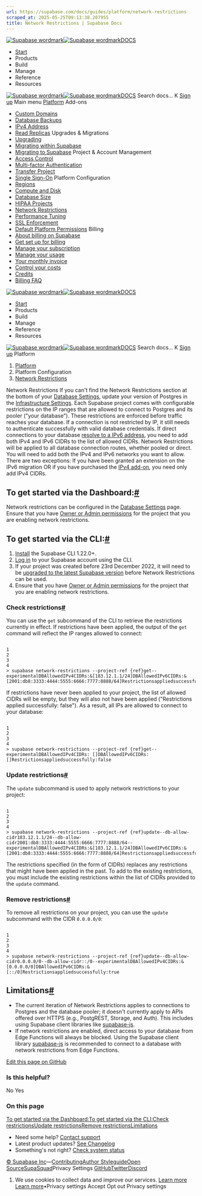 ```yaml
---
url: https://supabase.com/docs/guides/platform/network-restrictions
scraped_at: 2025-05-25T09:13:38.207955
title: Network Restrictions | Supabase Docs
---
```


[![Supabase wordmark](https://supabase.com/docs/_next/image?url=%2Fdocs%2Fsupabase-dark.svg&w=256&q=75)![Supabase wordmark](https://supabase.com/docs/_next/image?url=%2Fdocs%2Fsupabase-light.svg&w=256&q=75)DOCS](https://supabase.com/docs)
  * [Start](https://supabase.com/docs/guides/getting-started)
  * Products 
  * Build 
  * Manage 
  * Reference 
  * Resources 


[![Supabase wordmark](https://supabase.com/docs/_next/image?url=%2Fdocs%2Fsupabase-dark.svg&w=256&q=75)![Supabase wordmark](https://supabase.com/docs/_next/image?url=%2Fdocs%2Fsupabase-light.svg&w=256&q=75)DOCS](https://supabase.com/docs)
Search docs...
K
[Sign up](https://supabase.com/dashboard)
Main menu
[Platform](https://supabase.com/docs/guides/platform)
Add-ons
  * [Custom Domains](https://supabase.com/docs/guides/platform/custom-domains)
  * [Database Backups](https://supabase.com/docs/guides/platform/backups)
  * [IPv4 Address](https://supabase.com/docs/guides/platform/ipv4-address)
  * [Read Replicas](https://supabase.com/docs/guides/platform/read-replicas)
Upgrades & Migrations
  * [Upgrading](https://supabase.com/docs/guides/platform/upgrading)
  * [Migrating within Supabase](https://supabase.com/docs/guides/platform/migrating-within-supabase)
  * [Migrating to Supabase](https://supabase.com/docs/guides/platform/migrating-to-supabase)
Project & Account Management
  * [Access Control](https://supabase.com/docs/guides/platform/access-control)
  * [Multi-factor Authentication](https://supabase.com/docs/guides/platform/multi-factor-authentication)
  * [Transfer Project](https://supabase.com/docs/guides/platform/project-transfer)
  * [Single Sign-On](https://supabase.com/docs/guides/platform/sso)
Platform Configuration
  * [Regions](https://supabase.com/docs/guides/platform/regions)
  * [Compute and Disk](https://supabase.com/docs/guides/platform/compute-and-disk)
  * [Database Size](https://supabase.com/docs/guides/platform/database-size)
  * [HIPAA Projects](https://supabase.com/docs/guides/platform/hipaa-projects)
  * [Network Restrictions](https://supabase.com/docs/guides/platform/network-restrictions)
  * [Performance Tuning](https://supabase.com/docs/guides/platform/performance)
  * [SSL Enforcement](https://supabase.com/docs/guides/platform/ssl-enforcement)
  * [Default Platform Permissions](https://supabase.com/docs/guides/platform/permissions)
Billing
  * [About billing on Supabase](https://supabase.com/docs/guides/platform/billing-on-supabase)
  * [Get set up for billing](https://supabase.com/docs/guides/platform/get-set-up-for-billing)
  * [Manage your subscription](https://supabase.com/docs/guides/platform/manage-your-subscription)
  * [Manage your usage](https://supabase.com/docs/guides/platform/manage-your-usage)
  * [Your monthly invoice](https://supabase.com/docs/guides/platform/your-monthly-invoice)
  * [Control your costs](https://supabase.com/docs/guides/platform/cost-control)
  * [Credits](https://supabase.com/docs/guides/platform/credits)
  * [Billing FAQ](https://supabase.com/docs/guides/platform/billing-faq)


[![Supabase wordmark](https://supabase.com/docs/_next/image?url=%2Fdocs%2Fsupabase-dark.svg&w=256&q=75)![Supabase wordmark](https://supabase.com/docs/_next/image?url=%2Fdocs%2Fsupabase-light.svg&w=256&q=75)DOCS](https://supabase.com/docs)
  * [Start](https://supabase.com/docs/guides/getting-started)
  * Products 
  * Build 
  * Manage 
  * Reference 
  * Resources 


[![Supabase wordmark](https://supabase.com/docs/_next/image?url=%2Fdocs%2Fsupabase-dark.svg&w=256&q=75)![Supabase wordmark](https://supabase.com/docs/_next/image?url=%2Fdocs%2Fsupabase-light.svg&w=256&q=75)DOCS](https://supabase.com/docs)
Search docs...
K
[Sign up](https://supabase.com/dashboard)
Platform
  1. [Platform](https://supabase.com/docs/guides/platform)
  2. Platform Configuration
  3. [Network Restrictions](https://supabase.com/docs/guides/platform/network-restrictions)


Network Restrictions
If you can't find the Network Restrictions section at the bottom of your [Database Settings](https://supabase.com/dashboard/project/_/settings/database), update your version of Postgres in the [Infrastructure Settings](https://supabase.com/dashboard/project/_/settings/infrastructure).
Each Supabase project comes with configurable restrictions on the IP ranges that are allowed to connect to Postgres and its pooler ("your database"). These restrictions are enforced before traffic reaches your database. If a connection is not restricted by IP, it still needs to authenticate successfully with valid database credentials.
If direct connections to your database [resolve to a IPv6 address](https://supabase.com/dashboard/project/_/settings/database), you need to add both IPv4 and IPv6 CIDRs to the list of allowed CIDRs. Network Restrictions will be applied to all database connection routes, whether pooled or direct. You will need to add both the IPv4 and IPv6 networks you want to allow. There are two exceptions: If you have been granted an extension on the IPv6 migration OR if you have purchased the [IPv4 add-on](https://supabase.com/dashboard/project/_/settings/addons), you need only add IPv4 CIDRs.
## To get started via the Dashboard:[#](https://supabase.com/docs/guides/platform/network-restrictions#to-get-started-via-the-dashboard)
Network restrictions can be configured in the [Database Settings](https://supabase.com/dashboard/project/_/settings/database) page. Ensure that you have [Owner or Admin permissions](https://supabase.com/docs/guides/platform/access-control#manage-team-members) for the project that you are enabling network restrictions.
## To get started via the CLI:[#](https://supabase.com/docs/guides/platform/network-restrictions#to-get-started-via-the-cli)
  1. [Install](https://supabase.com/docs/guides/cli) the Supabase CLI 1.22.0+.
  2. [Log in](https://supabase.com/docs/guides/cli/local-development#log-in-to-the-supabase-cli) to your Supabase account using the CLI.
  3. If your project was created before 23rd December 2022, it will need to be [upgraded to the latest Supabase version](https://supabase.com/docs/guides/platform/migrating-and-upgrading-projects) before Network Restrictions can be used.
  4. Ensure that you have [Owner or Admin permissions](https://supabase.com/docs/guides/platform/access-control#manage-team-members) for the project that you are enabling network restrictions.


### Check restrictions[#](https://supabase.com/docs/guides/platform/network-restrictions#check-restrictions)
You can use the `get` subcommand of the CLI to retrieve the restrictions currently in effect.
If restrictions have been applied, the output of the `get` command will reflect the IP ranges allowed to connect:
```

1
2
3
4
> supabase network-restrictions --project-ref {ref}get--experimentalDBAllowedIPv4CIDRs:&[183.12.1.1/24]DBAllowedIPv6CIDRs:&[2001:db8:3333:4444:5555:6666:7777:8888/64]Restrictionsappliedsuccessfully:true

```

If restrictions have never been applied to your project, the list of allowed CIDRs will be empty, but they will also not have been applied ("Restrictions applied successfully: false"). As a result, all IPs are allowed to connect to your database:
```

1
2
3
4
> supabase network-restrictions --project-ref {ref}get--experimentalDBAllowedIPv4CIDRs: []DBAllowedIPv6CIDRs: []Restrictionsappliedsuccessfully:false

```

### Update restrictions[#](https://supabase.com/docs/guides/platform/network-restrictions#update-restrictions)
The `update` subcommand is used to apply network restrictions to your project:
```

1
2
3
4
> supabase network-restrictions --project-ref {ref}update--db-allow-cidr183.12.1.1/24--db-allow-cidr2001:db8:3333:4444:5555:6666:7777:8888/64--experimentalDBAllowedIPv4CIDRs:&[183.12.1.1/24]DBAllowedIPv6CIDRs:&[2001:db8:3333:4444:5555:6666:7777:8888/64]Restrictionsappliedsuccessfully:true

```

The restrictions specified (in the form of CIDRs) replaces any restrictions that might have been applied in the past. To add to the existing restrictions, you must include the existing restrictions within the list of CIDRs provided to the `update` command.
### Remove restrictions[#](https://supabase.com/docs/guides/platform/network-restrictions#remove-restrictions)
To remove all restrictions on your project, you can use the `update` subcommand with the CIDR `0.0.0.0/0`:
```

1
2
3
4
> supabase network-restrictions --project-ref {ref}update--db-allow-cidr0.0.0.0/0--db-allow-cidr::/0--experimentalDBAllowedIPv4CIDRs:&[0.0.0.0/0]DBAllowedIPv6CIDRs:&[::/0]Restrictionsappliedsuccessfully:true

```

## Limitations[#](https://supabase.com/docs/guides/platform/network-restrictions#limitations)
  * The current iteration of Network Restrictions applies to connections to Postgres and the database pooler; it doesn't currently apply to APIs offered over HTTPS (e.g., PostgREST, Storage, and Auth). This includes using Supabase client libraries like [supabase-js](https://supabase.com/docs/reference/javascript).
  * If network restrictions are enabled, direct access to your database from Edge Functions will always be blocked. Using the Supabase client library [supabase-js](https://supabase.com/docs/reference/javascript) is recommended to connect to a database with network restrictions from Edge Functions.

[Edit this page on GitHub ](https://github.com/supabase/supabase/blob/master/apps/docs/content/guides/platform/network-restrictions.mdx)
### Is this helpful?
No Yes
### On this page
[To get started via the Dashboard:](https://supabase.com/docs/guides/platform/network-restrictions#to-get-started-via-the-dashboard)[To get started via the CLI:](https://supabase.com/docs/guides/platform/network-restrictions#to-get-started-via-the-cli)[Check restrictions](https://supabase.com/docs/guides/platform/network-restrictions#check-restrictions)[Update restrictions](https://supabase.com/docs/guides/platform/network-restrictions#update-restrictions)[Remove restrictions](https://supabase.com/docs/guides/platform/network-restrictions#remove-restrictions)[Limitations](https://supabase.com/docs/guides/platform/network-restrictions#limitations)
  * Need some help?
[Contact support](https://supabase.com/support)
  * Latest product updates?
[See Changelog](https://supabase.com/changelog)
  * Something's not right?
[Check system status](https://status.supabase.com/)


[© Supabase Inc](https://supabase.com/)—[Contributing](https://github.com/supabase/supabase/blob/master/apps/docs/DEVELOPERS.md)[Author Styleguide](https://github.com/supabase/supabase/blob/master/apps/docs/CONTRIBUTING.md)[Open Source](https://supabase.com/open-source)[SupaSquad](https://supabase.com/supasquad)Privacy Settings
[GitHub](https://github.com/supabase/supabase)[Twitter](https://twitter.com/supabase)[Discord](https://discord.supabase.com/)
  1. We use cookies to collect data and improve our services. [Learn more](https://supabase.com/privacy#8-cookies-and-similar-technologies-used-on-our-european-services)
[Learn more](https://supabase.com/privacy#8-cookies-and-similar-technologies-used-on-our-european-services)•Privacy settings
Accept Opt out Privacy settings



